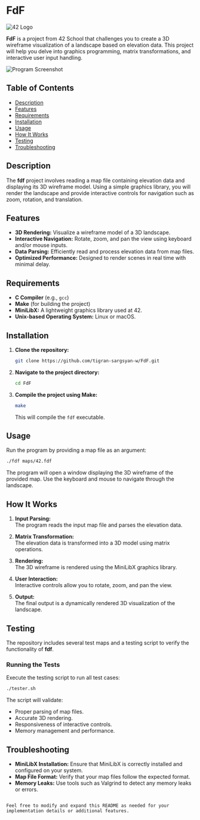 # FdF

![42 Logo](https://encrypted-tbn0.gstatic.com/images?q=tbn:ANd9GcTXfAZMOWHDQ3DKE63A9jWhIqQaKcKqUIXvzg&s)

**FdF** is a project from 42 School that challenges you to create a 3D wireframe visualization of a landscape based on elevation data. This project will help you delve into graphics programming, matrix transformations, and interactive user input handling.

![Program Screenshot](https://i.ibb.co/S4RJxYsx/Screenshot-2025-03-24-130214.png)

## Table of Contents

- [Description](#description)
- [Features](#features)
- [Requirements](#requirements)
- [Installation](#installation)
- [Usage](#usage)
- [How It Works](#how-it-works)
- [Testing](#testing)
- [Troubleshooting](#troubleshooting)

## Description

The **fdf** project involves reading a map file containing elevation data and displaying its 3D wireframe model. Using a simple graphics library, you will render the landscape and provide interactive controls for navigation such as zoom, rotation, and translation.

## Features

- **3D Rendering:** Visualize a wireframe model of a 3D landscape.
- **Interactive Navigation:** Rotate, zoom, and pan the view using keyboard and/or mouse inputs.
- **Data Parsing:** Efficiently read and process elevation data from map files.
- **Optimized Performance:** Designed to render scenes in real time with minimal delay.

## Requirements

- **C Compiler** (e.g., `gcc`)
- **Make** (for building the project)
- **MiniLibX:** A lightweight graphics library used at 42.
- **Unix-based Operating System:** Linux or macOS.

## Installation

1. **Clone the repository:**
    ```bash
    git clone https://github.com/tigran-sargsyan-w/FdF.git
    ```
2. **Navigate to the project directory:**
    ```bash
    cd FdF
    ```
3. **Compile the project using Make:**
    ```bash
    make
    ```
    This will compile the `fdf` executable.

## Usage

Run the program by providing a map file as an argument:
```bash
./fdf maps/42.fdf
```
The program will open a window displaying the 3D wireframe of the provided map. Use the keyboard and mouse to navigate through the landscape.

## How It Works

1. **Input Parsing:**  
   The program reads the input map file and parses the elevation data.

2. **Matrix Transformation:**  
   The elevation data is transformed into a 3D model using matrix operations.

3. **Rendering:**  
   The 3D wireframe is rendered using the MiniLibX graphics library.

4. **User Interaction:**  
   Interactive controls allow you to rotate, zoom, and pan the view.

5. **Output:**  
   The final output is a dynamically rendered 3D visualization of the landscape.

## Testing

The repository includes several test maps and a testing script to verify the functionality of **fdf**.

### Running the Tests

Execute the testing script to run all test cases:
```bash
./tester.sh
```
The script will validate:
- Proper parsing of map files.
- Accurate 3D rendering.
- Responsiveness of interactive controls.
- Memory management and performance.

## Troubleshooting

- **MiniLibX Installation:** Ensure that MiniLibX is correctly installed and configured on your system.
- **Map File Format:** Verify that your map files follow the expected format.
- **Memory Leaks:** Use tools such as Valgrind to detect any memory leaks or errors.

```

Feel free to modify and expand this README as needed for your implementation details or additional features.
